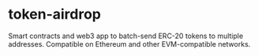 # token-airdrop

Smart contracts and web3 app to batch-send ERC-20 tokens to multiple addresses. Compatible on Ethereum and other EVM-compatible networks.
